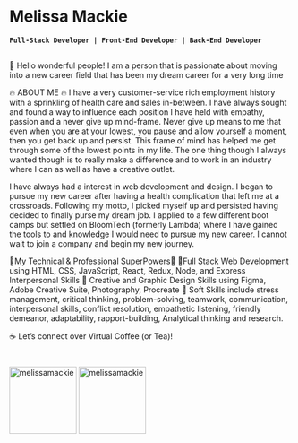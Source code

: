 # Melissa Mackie 
**`Full-Stack Developer | Front-End Developer | Back-End Developer`**

##
<p>
🌟 Hello wonderful people! I am a person that is passionate about moving into a new career field that has been my dream career for a very long time 

🔥 ABOUT ME 🔥
I have a very customer-service rich employment history with a sprinkling of health care and sales in-between. I have always sought and found a way to influence each position I have held with empathy, passion and a never give up mind-frame. Never give up means to me that even when you are at your lowest, you pause and allow yourself a moment, then you get back up and persist. This frame of mind has helped me get through some of the lowest points in my life. The one thing though I always wanted though is to really make a difference and to work in an industry where I can as well as have a creative outlet. 

I have always had a interest in web development and design. I began to pursue my new career after having a health complication that left me at a crossroads. Following my motto, I picked myself up and persisted having decided to finally purse my dream job. I applied to a few different boot camps but settled on BloomTech (formerly Lambda) where I have gained the tools to and knowledge I would need to pursue my new career. I cannot wait to join a company and begin my new journey.

🔆My Technical & Professional SuperPowers🔆
🔹Full Stack Web Development using HTML, CSS, JavaScript, React, Redux, Node, and Express
Interpersonal Skills
🔹 Creative and Graphic Design Skills using Figma, Adobe Creative Suite, Photography, Procreate
🔹 Soft Skills include stress management, critical thinking, problem-solving, teamwork, communication, interpersonal skills, conflict resolution, empathetic listening, friendly demeanor, adaptability, rapport-building, Analytical thinking and research.

☕️ Let’s connect over Virtual Coffee (or Tea)!
</p>

#
<p align="left">
<a href="https://docs.google.com/document/d/1-shVOjoOlQq7u8NIBQBxMce9EQgkb8HSRTHdh_h4kd4/edit" target="blank"><img align="center" src="https://flat.badgen.net/badge/=/MyResume" alt="melissamackie" height="120" width="120" /></a>
<a href="https://www.linkedin.com/in/melissa-m-mackie" target="blank"><img align="center" src="https://flat.badgen.net/badge/Profile/LinkedIn" alt="melissamackie" height="120" width="120" /></a>
</p>
 





 



 
 
 



